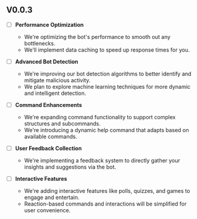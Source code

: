 ## V0.0.3

- [ ] **Performance Optimization**
  - We're optimizing the bot's performance to smooth out any bottlenecks.
  - We'll implement data caching to speed up response times for you.

- [ ] **Advanced Bot Detection**
  - We're improving our bot detection algorithms to better identify and mitigate malicious activity.
  - We plan to explore machine learning techniques for more dynamic and intelligent detection.

- [ ] **Command Enhancements**
  - We're expanding command functionality to support complex structures and subcommands.
  - We're introducing a dynamic help command that adapts based on available commands.

- [ ] **User Feedback Collection**
  - We're implementing a feedback system to directly gather your insights and suggestions via the bot.

- [ ] **Interactive Features**
  - We're adding interactive features like polls, quizzes, and games to engage and entertain.
  - Reaction-based commands and interactions will be simplified for user convenience.



